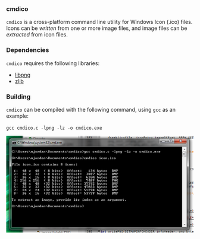 ### cmdico
`cmdico` is a cross-platform command line utility for Windows Icon (.ico) files.
Icons can be *written* from one or more image files, and image files can be *extracted* from icon files.

### Dependencies
`cmdico` requires the following libraries:
* [libpng](https://github.com/glennrp/libpng)
* [zlib](https://github.com/glennrp/zlib)

### Building
`cmdico` can be compiled with the following command, using `gcc` as an example:

`gcc cmdico.c -lpng -lz -o cmdico.exe`

![See? It works, I swear.](images/cmdico.png)
